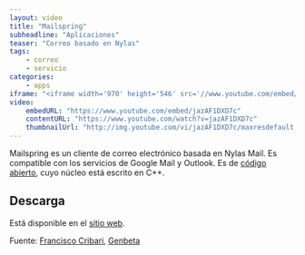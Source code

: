 ```yaml
---
layout: video
title: "Mailspring"
subheadline: "Aplicaciones"
teaser: "Correo basado en Nylas"
tags:
    - correo
    - servicio
categories:
    - apps
iframe: "<iframe width='970' height='546' src='//www.youtube.com/embed/jazAF1DXD7c' frameborder='0' allowfullscreen></iframe>"
video:
    embedURL: "https://www.youtube.com/embed/jazAF1DXD7c"
    contentURL: "https://www.youtube.com/watch?v=jazAF1DXD7c"
    thumbnailUrl: "http://img.youtube.com/vi/jazAF1DXD7c/maxresdefault.jpg"
---
```

<!--more-->

Mailspring es un cliente de correo electrónico basada en Nylas Mail. Es compatible con los servicios de Google Mail y Outlook. Es de [código abierto](https://github.com/Foundry376/Mailspring), cuyo núcleo está escrito en C++.

## Descarga

Está disponible en el [sitio web](https://getmailspring.com/download).

Fuente: [Francisco Cribari](https://www.youtube.com/channel/UCxpnIv8WtJ3O-cIvriPeXnQ), [Genbeta](https://www.genbeta.com/correo/mailspring-un-excelente-cliente-de-correo-multiplataforma-que-nace-de-las-cenizas-de-nylas-mail)
